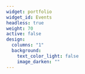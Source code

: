 ```yaml
---
widget: portfolio
widget_id: Events
headless: true
weight: 70
active: false
design:
  columns: "1"
  background:
    text_color_light: false
    image_darken: ""
---
```

